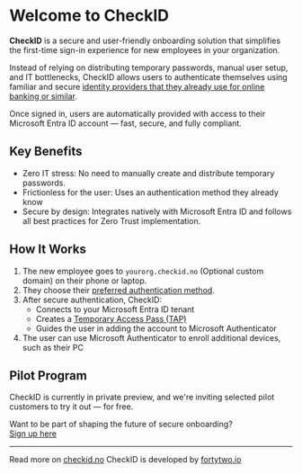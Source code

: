 # Welcome to CheckID

**CheckID** is a secure and user-friendly onboarding solution that simplifies the first-time sign-in experience for new employees in your organization.

Instead of relying on distributing temporary passwords, manual user setup, and IT bottlenecks, CheckID allows users to authenticate themselves using familiar and secure [identity providers that they already use for online banking or similar](Identity-Providers/Overview.md).

Once signed in, users are automatically provided with access to their Microsoft Entra ID account — fast, secure, and fully compliant.

## Key Benefits

- Zero IT stress: No need to manually create and distribute temporary passwords.
- Frictionless for the user: Uses an authentication method they already know
- Secure by design: Integrates natively with  Microsoft Entra ID and follows all best practices for Zero Trust implementation.

## How It Works

1. The new employee goes to `yourorg.checkid.no` (Optional custom domain) on their phone or laptop.
2. They choose their [preferred authentication method](Identity-Providers/Overview.md).
3. After secure authentication, CheckID:
      - Connects to your Microsoft Entra ID tenant
      - Creates a [Temporary Access Pass (TAP)](https://learn.microsoft.com/en-us/entra/identity/authentication/howto-authentication-temporary-access-pass)
      - Guides the user in adding the account to Microsoft Authenticator
4. The user can use Microsoft Authenticator to enroll additional devices, such as their PC

## Pilot Program

CheckID is currently in private preview, and we're inviting selected pilot customers to try it out — for free.

Want to be part of shaping the future of secure onboarding?  
[Sign up here](https://forms.office.com/e/mLFRhideFV)

---

Read more on [checkid.no](https://checkid.no)
CheckID is developed by [fortytwo.io](https://fortytwo.io)
